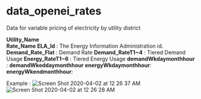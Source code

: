 # data_openei_rates
Data for variable pricing of electricity by utility district

**Utility_Name** </br>
**Rate_Name** 
**ELA_Id** : The Energy Information Administration id. 
**Demand_Rate_Flat** : Demand Rate
**Demand_RateT1~4** : Tiered Demand Usage
**Energy_RateT1~6** : Tiered Energy Usage
**demandWkdaymonthhour** : 
**demandWkeddaymonthhour**
**energyWkdaymonthhour**:
**energyWkendmonthhour**:

Example : 
![Screen Shot 2020-04-02 at 12 26 37 AM](https://user-images.githubusercontent.com/45865457/78217365-2a6ef100-7479-11ea-8ea2-4fae4d0e2f77.png)
![Screen Shot 2020-04-02 at 12 26 28 AM](https://user-images.githubusercontent.com/45865457/78217378-2e9b0e80-7479-11ea-8d2f-45ce12555d52.png)
